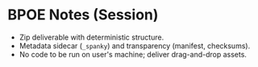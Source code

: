 # BPOE Notes (Session)
- Zip deliverable with deterministic structure.
- Metadata sidecar (`_spanky`) and transparency (manifest, checksums).
- No code to be run on user's machine; deliver drag-and-drop assets.

